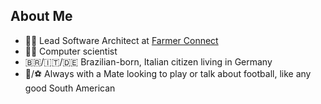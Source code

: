## About Me

- 👨‍💻 Lead Software Architect at [Farmer Connect](https://github.com/farmerconnect)
- 👨‍🔬 Computer scientist
- 🇧🇷/🇮🇹/🇩🇪 Brazilian-born, Italian citizen living in Germany
- 🧉/⚽ Always with a Mate looking to play or talk about football, like any good South American
